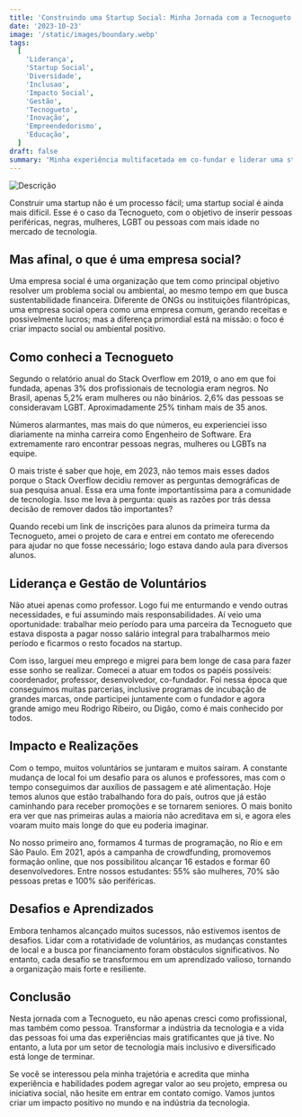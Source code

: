 ```yaml
---
title: 'Construindo uma Startup Social: Minha Jornada com a Tecnogueto'
date: '2023-10-23'
image: '/static/images/boundary.webp'
tags:
  [
    'Liderança',
    'Startup Social',
    'Diversidade',
    'Inclusao',
    'Impacto Social',
    'Gestão',
    'Tecnogueto',
    'Inovação',
    'Empreendedorismo',
    'Educação',
  ]
draft: false
summary: 'Minha experiência multifacetada em co-fundar e liderar uma startup social voltada para a diversidade e inclusão no setor de tecnologia. De assumir múltiplos papéis como desenvolvedor, professor e coordenador, a superar desafios como financiamento e gestão de voluntários, este artigo oferece um olhar íntimo sobre os altos e baixos de criar impacto social através da tecnologia. Se você está interessado em liderança, empreendedorismo social ou diversidade na tecnologia, este é um artigo que você não vai querer perder.'
---
```


![Descrição](/static/images/boundary.webp)

Construir uma startup não é um processo fácil; uma startup social é ainda mais difícil. Esse é o caso da Tecnogueto, com o objetivo de inserir pessoas periféricas, negras, mulheres, LGBT ou pessoas com mais idade no mercado de tecnologia.

## Mas afinal, o que é uma empresa social?

Uma empresa social é uma organização que tem como principal objetivo resolver um problema social ou ambiental, ao mesmo tempo em que busca sustentabilidade financeira. Diferente de ONGs ou instituições filantrópicas, uma empresa social opera como uma empresa comum, gerando receitas e possivelmente lucros; mas a diferença primordial está na missão: o foco é criar impacto social ou ambiental positivo.

## Como conheci a Tecnogueto

Segundo o relatório anual do Stack Overflow em 2019, o ano em que foi fundada, apenas 3% dos profissionais de tecnologia eram negros. No Brasil, apenas 5,2% eram mulheres ou não binários. 2,6% das pessoas se consideravam LGBT. Aproximadamente 25% tinham mais de 35 anos.

Números alarmantes, mas mais do que números, eu experienciei isso diariamente na minha carreira como Engenheiro de Software. Era extremamente raro encontrar pessoas negras, mulheres ou LGBTs na equipe.

O mais triste é saber que hoje, em 2023, não temos mais esses dados porque o Stack Overflow decidiu remover as perguntas demográficas de sua pesquisa anual. Essa era uma fonte importantíssima para a comunidade de tecnologia. Isso me leva à pergunta: quais as razões por trás dessa decisão de remover dados tão importantes?

Quando recebi um link de inscrições para alunos da primeira turma da Tecnogueto, amei o projeto de cara e entrei em contato me oferecendo para ajudar no que fosse necessário; logo estava dando aula para diversos alunos.

## Liderança e Gestão de Voluntários

Não atuei apenas como professor. Logo fui me enturmando e vendo outras necessidades, e fui assumindo mais responsabilidades. Aí veio uma oportunidade: trabalhar meio período para uma parceira da Tecnogueto que estava disposta a pagar nosso salário integral para trabalharmos meio período e ficarmos o resto focados na startup.

Com isso, larguei meu emprego e migrei para bem longe de casa para fazer esse sonho se realizar. Comecei a atuar em todos os papéis possíveis: coordenador, professor, desenvolvedor, co-fundador. Foi nessa época que conseguimos muitas parcerias, inclusive programas de incubação de grandes marcas, onde participei juntamente com o fundador e agora grande amigo meu Rodrigo Ribeiro, ou Digão, como é mais conhecido por todos.

## Impacto e Realizações

Com o tempo, muitos voluntários se juntaram e muitos saíram. A constante mudança de local foi um desafio para os alunos e professores, mas com o tempo conseguimos dar auxílios de passagem e até alimentação. Hoje temos alunos que estão trabalhando fora do país, outros que já estão caminhando para receber promoções e se tornarem seniores. O mais bonito era ver que nas primeiras aulas a maioria não acreditava em si, e agora eles voaram muito mais longe do que eu poderia imaginar.

No nosso primeiro ano, formamos 4 turmas de programação, no Rio e em São Paulo. Em 2021, após a campanha de crowdfunding, promovemos formação online, que nos possibilitou alcançar 16 estados e formar 60 desenvolvedores. Entre nossos estudantes: 55% são mulheres, 70% são pessoas pretas e 100% são periféricas.

## Desafios e Aprendizados

Embora tenhamos alcançado muitos sucessos, não estivemos isentos de desafios. Lidar com a rotatividade de voluntários, as mudanças constantes de local e a busca por financiamento foram obstáculos significativos. No entanto, cada desafio se transformou em um aprendizado valioso, tornando a organização mais forte e resiliente.

## Conclusão

Nesta jornada com a Tecnogueto, eu não apenas cresci como profissional, mas também como pessoa. Transformar a indústria da tecnologia e a vida das pessoas foi uma das experiências mais gratificantes que já tive. No entanto, a luta por um setor de tecnologia mais inclusivo e diversificado está longe de terminar.

Se você se interessou pela minha trajetória e acredita que minha experiência e habilidades podem agregar valor ao seu projeto, empresa ou iniciativa social, não hesite em entrar em contato comigo. Vamos juntos criar um impacto positivo no mundo e na indústria da tecnologia.
